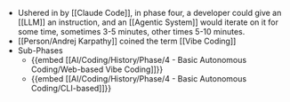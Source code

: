 - Ushered in by [[Claude Code]], in phase four, a developer could give an [[LLM]] an instruction, and an [[Agentic System]] would iterate on it for some time, sometimes 3-5 minutes, other times 5-10 minutes.
- [[Person/Andrej Karpathy]] coined the term [[Vibe Coding]]
- Sub-Phases
	- {{embed [[AI/Coding/History/Phase/4 - Basic Autonomous Coding/Web-based Vibe Coding]]}}
	- {{embed [[AI/Coding/History/Phase/4 - Basic Autonomous Coding/CLI-based]]}}